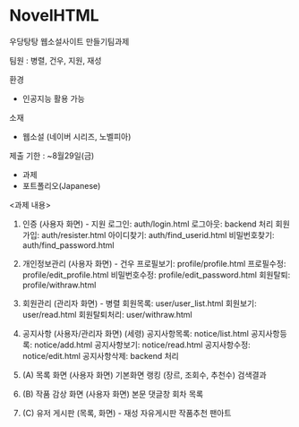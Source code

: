 # NovelHTML
우당탕탕 웹소설사이트 만들기팀과제

팀원 : 병렬, 건우, 지원, 재성

환경
- 인공지능 활용 가능

소재
- 웹소설 (네이버 시리즈, 노벨피아)

제출 기한 : ~8월29일(금)
- 과제
- 포트폴리오(Japanese)

<과제 내용>
1. 인증 (사용자 화면) - 지원
로그인: auth/login.html
로그아웃: backend 처리
회원가입: auth/resister.html
아이디찾기: auth/find_userid.html
비밀번호찾기: auth/find_password.html

2. 개인정보관리 (사용자 화면) - 건우
프로필보기: profile/profile.html
프로필수정: profile/edit_profile.html
비밀번호수정: profile/edit_password.html
회원탈퇴: profile/withraw.html

3. 회원관리 (관리자 화면) - 병렬
회원목록: user/user_list.html
회원보기: user/read.html
회원탈퇴처리: user/withraw.html

4. 공지사항 (사용자/관리자 화면) (세령)
공지사항목록: notice/list.html
공지사항등록: notice/add.html
공지사항보기: notice/read.html
공지사항수정: notice/edit.html
공지사항삭제: backend 처리

5. (A) 목록 화면 (사용자 화면)
기본화면
랭킹 (장르, 조회수, 추천수)
검색결과

6. (B) 작품 감상 화면 (사용자 화면)
본문
댓글창
회차 목록

7. (C) 유저 게시판 (목록, 화면) - 재성
자유게시판
작품추천
팬아트